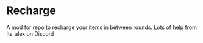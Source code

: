 # Recharge
A mod for repo to recharge your items in between rounds.
Lots of help from Its_alex on Discord